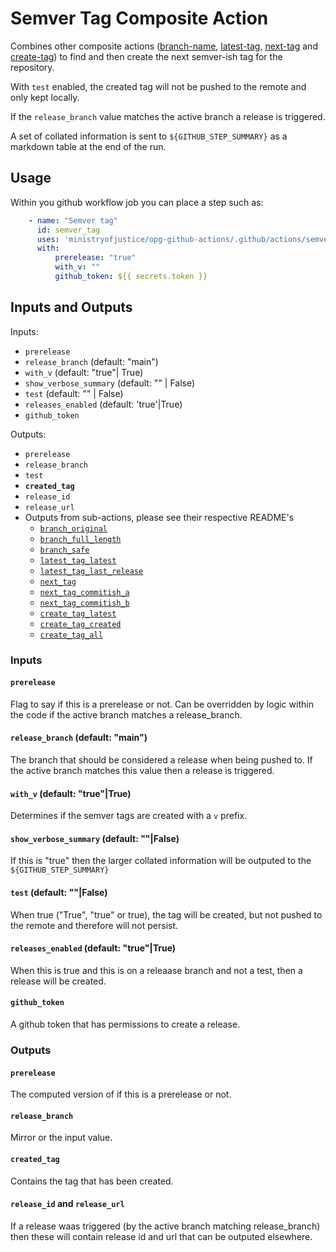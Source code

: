 # Semver Tag Composite Action

Combines other composite actions ([branch-name](../branch-name/README.md), [latest-tag](../latest-tag/README.md), [next-tag](../next-tag/README.md) and [create-tag](../create-tag/README.md)) to find and then create the next semver-ish tag for the repository.

With `test` enabled, the created tag will not be pushed to the remote and only kept locally.

If the `release_branch` value matches the active branch a release is triggered.

A set of collated information is sent to `${GITHUB_STEP_SUMMARY}` as a markdown table at the end of the run.

## Usage

Within you github workflow job you can place a step such as:

```yaml
    - name: "Semver tag"
      id: semver_tag
      uses: 'ministryofjustice/opg-github-actions/.github/actions/semver-tag@v2.1.3'
      with:
          prerelease: "true"
          with_v: ""
          github_token: ${{ secrets.token }}
```

## Inputs and Outputs

Inputs:
- `prerelease`
- `release_branch` (default: "main")
- `with_v` (default: "true"| True)
- `show_verbose_summary` (default: "" | False)
- `test` (default: "" | False)
- `releases_enabled` (default: 'true'|True)
- `github_token`

Outputs:
- `prerelease`
- `release_branch`
- `test`
- **`created_tag`**
- `release_id`
- `release_url`
- Outputs from sub-actions, please see their respective README's
  - [`branch_original`](../branch-name/README.md)
  - [`branch_full_length`](../branch-name/README.md)
  - [`branch_safe`](../branch-name/README.md)
  - [`latest_tag_latest`](../latest-tag/README.md)
  - [`latest_tag_last_release`](../latest-tag/README.md)
  - [`next_tag`](../next-tag/README.md)
  - [`next_tag_commitish_a`](../latest-tag/README.md)
  - [`next_tag_commitish_b`](../latest-tag/README.md)
  - [`create_tag_latest`](../create-tag/README.md)
  - [`create_tag_created`](../create-tag/README.md)
  - [`create_tag_all`](../create-tag/README.md)


### Inputs

#### `prerelease`
Flag to say if this is a prerelease or not. Can be overridden by logic within the code if the active branch matches a release_branch.

#### `release_branch` (default: "main")
The branch that should be considered a release when being pushed to.  If the active branch matches this value then a release is triggered.

#### `with_v` (default: "true"|True)
Determines if the semver tags are created with a `v` prefix.

#### `show_verbose_summary` (default: ""|False)
If this is "true" then the larger collated information will be outputed to the `${GITHUB_STEP_SUMMARY}`

#### `test` (default: ""|False)
When true ("True", "true" or true), the tag will be created, but not pushed to the remote and therefore will not persist.

#### `releases_enabled` (default: "true"|True)
When this is true and this is on a releaase branch and not a test, then a release will be created.

#### `github_token`
A github token that has permissions to create a release.

### Outputs

#### `prerelease`
The computed version of if this is a prerelease or not.

#### `release_branch`
Mirror or the input value.

#### `created_tag`
Contains the tag that has been created.

#### `release_id` and `release_url`
If a release waas triggered (by the active branch matching release_branch) then these will contain release id and url that can be outputed elsewhere.

